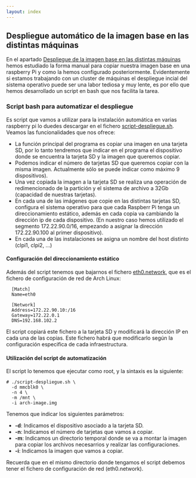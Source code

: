 ```yaml
---
layout: index
---
```


## Despliegue automático de la imagen base en las distintas máquinas

En el apartado [Despliegue de la imagen base en las distintas máquinas](instalacion) hemos estudiado la forma manual para copiar nuestra imagen base en una raspberry Pi y como la hemos configurado posteriormente. Evidentemente si estamos trabajando con un cluster de máquinas el despliegue incial del sistema operativo puede ser una labor tediosa y muy lente, es por ello que hemos desarrollado un script en bash que nos facilita la tarea.

### Script bash para automatizar el despliegue

Es script que vamos a utilizar para la instalación automática en varias raspberry pi lo duedes descargar en el fichero [script-despliegue.sh](https://raw.githubusercontent.com/iesgn/cluster_raspberrypi/gh-pages/script/scipt-despliegue.sh). Veamos las funcionalidades que nos ofrece:

* La función principal del programa es copiar una imagen en una tarjeta SD, por lo tanto tendremos que indicar en el programa el dispositivo donde se encuentra la tarjeta SD y la imagen que queremos copiar.
* Podemos indicar el número de tarjetas SD que queremos copiar con la misma imagen. Actualmente sólo se puede indicar como máximo 9 dispositivos).
* Una vez copiada la imagen a la tarjeta SD se realiza una operación de redimencionado de la partición y el sistema de archivo a 32Gb (capacidad de nuestras tarjetas).
* En cada una de las imágenes que copie en las distintas tarjetas SD, configura el sistema operativo para que cada Raspberr Pi tenga un direccionamiento estático, además en cada copia va cambiando la dirección ip de cada dispositivo. (En nuestro caso hemos utilizado el segmento 172.22.90.0/16, empezando a asignar la dirección 172.22.90.100 al primer dispositivo).
* En cada una de las instalaciones se asigna un nombre del host distinto (clpi1, clpi2, ...)

#### Configuración del direccionamiento estático

Además del script tenemos que bajarnos el fichero [eth0.network](https://raw.githubusercontent.com/iesgn/cluster_raspberrypi/gh-pages/script/eth0.network), que es el fichero de configuración de red de Arch Linux:

      [Match]
      Name=eth0      

      [Network]
      Address=172.22.90.10:/16
      Gateway=172.22.0.1
      DNS=192.168.102.2

El script copiará este fichero a la tarjeta SD y modificará la dirección IP en cada una de las copias. Este fichero habrá que modificarlo según la configuración especifica de cada infraestructura.

#### Utilización del script de automatización

El script lo tenemos que ejecutar como root, y la sintaxis es la siguiente:

	# ./script-despliegue.sh \
	  -d mmcblk0 \         
	  -n 4 \
	  -m /mnt \
	  -i arch-image.img

Tenemos que indicar los siguientes parámetros:

* **-d**: Indicamos el dispositivo asociado a la tarjeta SD.
* **-n**: Indicamos el número de tarjetas que vamos a copiar.
* **-m**: Indicamos un directorio temporal donde se va a montar la imagen para copiar los archivos necesarrios y realizar las configuraciones.
* **-i**: Indicamos la imagen que vamos a copiar.

Recuerda que en el mismo directorio donde tengamos el script debemos tener el fichero de configuración de red (eth0.network).


